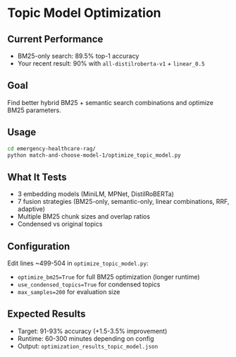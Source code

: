 # Topic Model Optimization

## Current Performance
- BM25-only search: 89.5% top-1 accuracy
- Your recent result: 90% with `all-distilroberta-v1` + `linear_0.5`

## Goal
Find better hybrid BM25 + semantic search combinations and optimize BM25 parameters.

## Usage
```bash
cd emergency-healthcare-rag/
python match-and-choose-model-1/optimize_topic_model.py
```

## What It Tests
- 3 embedding models (MiniLM, MPNet, DistilRoBERTa)
- 7 fusion strategies (BM25-only, semantic-only, linear combinations, RRF, adaptive)
- Multiple BM25 chunk sizes and overlap ratios
- Condensed vs original topics

## Configuration
Edit lines ~499-504 in `optimize_topic_model.py`:
- `optimize_bm25=True` for full BM25 optimization (longer runtime)
- `use_condensed_topics=True` for condensed topics
- `max_samples=200` for evaluation size

## Expected Results
- Target: 91-93% accuracy (+1.5-3.5% improvement)
- Runtime: 60-300 minutes depending on config
- Output: `optimization_results_topic_model.json`